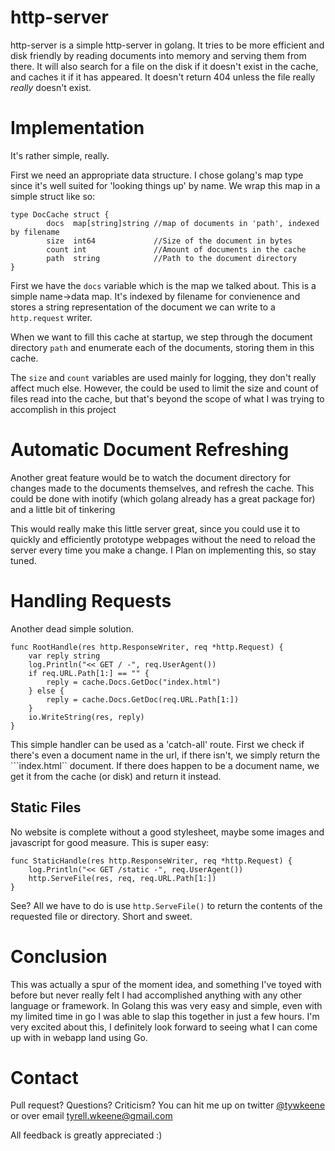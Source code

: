 # http-server
http-server is a simple http-server in golang. It tries to be more efficient and
disk friendly by reading documents into memory and serving them from there. It will
also search for a file on the disk if it doesn't exist in the cache, and caches it if
it has appeared. It doesn't return 404 unless the file really _really_ doesn't exist.

# Implementation
It's rather simple, really.

First we need an appropriate data structure. I chose golang's map type since it's well
suited for 'looking things up' by name. We wrap this map in a simple struct like so:
```
type DocCache struct {
        docs  map[string]string //map of documents in 'path', indexed by filename
        size  int64             //Size of the document in bytes
        count int               //Amount of documents in the cache
        path  string            //Path to the document directory
}
```

First we have the ```docs``` variable which is the map we talked about. This is a simple
name->data map. It's indexed by filename for convienence and stores a string representation of
the document we can write to a ```http.request``` writer. 

When we want to fill this cache at startup, we step through the document directory
```path``` and enumerate each of the documents, storing them in this cache.

The ```size``` and ```count``` variables are used mainly for logging, they don't really affect much else.
However, the could be used to limit the size and count of files read into the cache, but that's beyond the scope
of what I was trying to accomplish in this project

# Automatic Document Refreshing
Another great feature would be to watch the document directory for changes made to the documents themselves, and
refresh the cache. This could be done with inotify (which golang already has a great package for) and a little bit
of tinkering

This would really make this little server great, since you could use it to quickly and efficiently prototype
webpages without the need to reload the server every time you make a change. I Plan on implementing this, so stay tuned.

# Handling Requests
Another dead simple solution.
```
func RootHandle(res http.ResponseWriter, req *http.Request) {
    var reply string
    log.Println("<< GET / -", req.UserAgent())
    if req.URL.Path[1:] == "" {
        reply = cache.Docs.GetDoc("index.html")
    } else {
        reply = cache.Docs.GetDoc(req.URL.Path[1:])
    }
    io.WriteString(res, reply)
}
```
This simple handler can be used as a 'catch-all' route. First we check if there's even a document name in the url, if there
isn't, we simply return the ```index.html`` document. If there does happen to be a document name, we get it from the cache (or disk)
and return it instead.

## Static Files
No website is complete without a good stylesheet, maybe some images and javascript for good measure.
This is super easy:
```
func StaticHandle(res http.ResponseWriter, req *http.Request) {
	log.Println("<< GET /static -", req.UserAgent())
	http.ServeFile(res, req, req.URL.Path[1:])
}
```
See? All we have to do is use ```http.ServeFile()``` to return the contents of the requested file or directory.
Short and sweet.

# Conclusion
This was actually a spur of the moment idea, and something I've toyed with before but never really felt I had accomplished
anything with any other language or framework. In Golang this was very easy and simple, even with my limited time in go I was
able to slap this together in just a few hours. I'm very excited about this, I definitely look forward to seeing what I can come up
with in webapp land using Go.


# Contact
Pull request? Questions? Criticism? You can hit me up on twitter [@tywkeene](https://twitter.com/tywkeene) or over email <tyrell.wkeene@gmail.com>

All feedback is greatly appreciated :)
